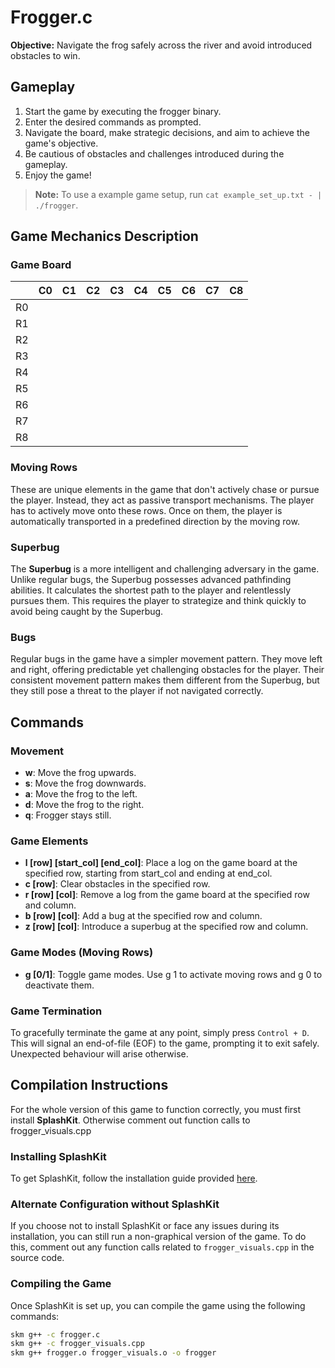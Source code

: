 # Frogger.c

**Objective:** Navigate the frog safely across the river and avoid introduced obstacles to win.

## Gameplay

1. Start the game by executing the frogger binary.
2. Enter the desired commands as prompted.
3. Navigate the board, make strategic decisions, and aim to achieve the game's objective.
4. Be cautious of obstacles and challenges introduced during the gameplay.
5. Enjoy the game!

> **Note:** To use a example game setup, run `cat example_set_up.txt - | ./frogger`.

## Game Mechanics Description

### Game Board
|    | C0 | C1 | C2 | C3 | C4 | C5 | C6 | C7 | C8 |
|----|----|----|----|----|----|----|----|----|----|
| R0 |    |    |    |    |    |    |    |    |    |
| R1 |    |    |    |    |    |    |    |    |    |
| R2 |    |    |    |    |    |    |    |    |    |
| R3 |    |    |    |    |    |    |    |    |    |
| R4 |    |    |    |    |    |    |    |    |    |
| R5 |    |    |    |    |    |    |    |    |    |
| R6 |    |    |    |    |    |    |    |    |    |
| R7 |    |    |    |    |    |    |    |    |    |
| R8 |    |    |    |    |    |    |    |    |    |

### Moving Rows
These are unique elements in the game that don't actively chase or pursue the player. Instead, they act as passive transport mechanisms. The player has to actively move onto these rows. Once on them, the player is automatically transported in a predefined direction by the moving row.

### Superbug
The **Superbug** is a more intelligent and challenging adversary in the game. Unlike regular bugs, the Superbug possesses advanced pathfinding abilities. It calculates the shortest path to the player and relentlessly pursues them. This requires the player to strategize and think quickly to avoid being caught by the Superbug.

### Bugs
Regular bugs in the game have a simpler movement pattern. They move left and right, offering predictable yet challenging obstacles for the player. Their consistent movement pattern makes them different from the Superbug, but they still pose a threat to the player if not navigated correctly.


## Commands

### Movement

- **w**: Move the frog upwards.
- **s**: Move the frog downwards.
- **a**: Move the frog to the left.
- **d**: Move the frog to the right.
- **q**: Frogger stays still.

### Game Elements

- **l [row] [start_col] [end_col]**: Place a log on the game board at the specified row, starting from start_col and ending at end_col.
- **c [row]**: Clear obstacles in the specified row.
- **r [row] [col]**: Remove a log from the game board at the specified row and column.
- **b [row] [col]**: Add a bug at the specified row and column.
- **z [row] [col]**: Introduce a superbug at the specified row and column.

### Game Modes (Moving Rows)

- **g [0/1]**: Toggle game modes. Use g 1 to activate moving rows and g 0 to deactivate them.

### Game Termination

To gracefully terminate the game at any point, simply press `Control + D`. This will signal an end-of-file (EOF) to the game, prompting it to exit safely. Unexpected behaviour will arise otherwise.

## Compilation Instructions

For the whole version of this game to function correctly, you must first install **SplashKit**. Otherwise comment out function calls to frogger_visuals.cpp

### Installing SplashKit
To get SplashKit, follow the installation guide provided [here](https://splashkit.io/articles/installation/).

### Alternate Configuration without SplashKit
If you choose not to install SplashKit or face any issues during its installation, you can still run a non-graphical version of the game. To do this, comment out any function calls related to `frogger_visuals.cpp` in the source code.

### Compiling the Game
Once SplashKit is set up, you can compile the game using the following commands:

```bash
skm g++ -c frogger.c
skm g++ -c frogger_visuals.cpp
skm g++ frogger.o frogger_visuals.o -o frogger
